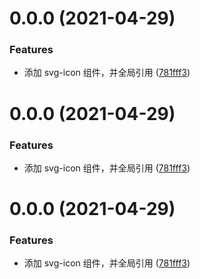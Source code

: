 # 0.0.0 (2021-04-29)

### Features

- 添加 svg-icon 组件，并全局引用 ([781fff3](https://github.com/hr837/vue-study/commit/781fff3bcfcc665269ddbe8c0bb002b38f28c3e9))

# 0.0.0 (2021-04-29)

### Features

- 添加 svg-icon 组件，并全局引用 ([781fff3](https://github.com/hr837/vue-study/commit/781fff3bcfcc665269ddbe8c0bb002b38f28c3e9))

# 0.0.0 (2021-04-29)

### Features

- 添加 svg-icon 组件，并全局引用 ([781fff3](https://github.com/hr837/vue-study/commit/781fff3bcfcc665269ddbe8c0bb002b38f28c3e9))
